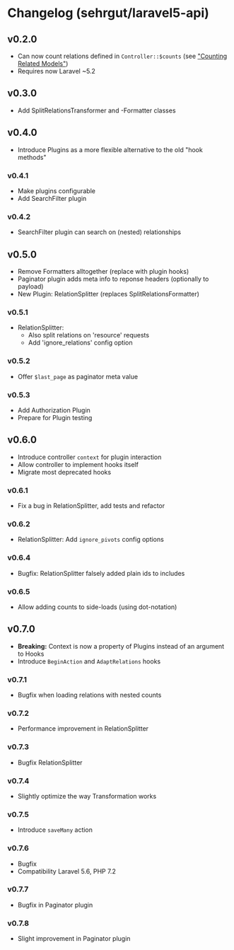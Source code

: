 # Changelog (sehrgut/laravel5-api)

## v0.2.0
- Can now count relations defined in `Controller::$counts` (see ["Counting Related Models"](https://laravel.com/docs/5.3/eloquent-relationships#counting-related-models))
- Requires now Laravel ~5.2

## v0.3.0
- Add SplitRelationsTransformer and -Formatter classes

## v0.4.0
- Introduce Plugins as a more flexible alternative to the old "hook methods"

### v0.4.1
- Make plugins configurable
- Add SearchFilter plugin

### v0.4.2
- SearchFilter plugin can search on (nested) relationships

## v0.5.0
- Remove Formatters alltogether (replace with plugin hooks)
- Paginator plugin adds meta info to reponse headers (optionally to payload)
- New Plugin: RelationSplitter (replaces SplitRelationsFormatter)

### v0.5.1
- RelationSplitter:
	- Also split relations on 'resource' requests
	- Add 'ignore_relations' config option

### v0.5.2
- Offer `$last_page` as paginator meta value

### v0.5.3
- Add Authorization Plugin
- Prepare for Plugin testing

## v0.6.0
- Introduce controller `context` for plugin interaction
- Allow controller to implement hooks itself
- Migrate most deprecated hooks

### v0.6.1
- Fix a bug in RelationSplitter, add tests and refactor

### v0.6.2
- RelationSplitter: Add `ignore_pivots` config options

### v0.6.4
- Bugfix: RelationSplitter falsely added plain ids to includes

### v0.6.5
- Allow adding counts to side-loads (using dot-notation)

## v0.7.0
- **Breaking:** Context is now a property of Plugins instead of an argument to Hooks
- Introduce `BeginAction` and `AdaptRelations` hooks

### v0.7.1
- Bugfix when loading relations with nested counts

### v0.7.2
- Performance improvement in RelationSplitter

### v0.7.3
- Bugfix RelationSplitter

### v0.7.4
- Slightly optimize the way Transformation works

### v0.7.5
- Introduce `saveMany` action

### v0.7.6
- Bugfix
- Compatibility Laravel 5.6, PHP 7.2

### v0.7.7
- Bugfix in Paginator plugin

### v0.7.8
- Slight improvement in Paginator plugin
